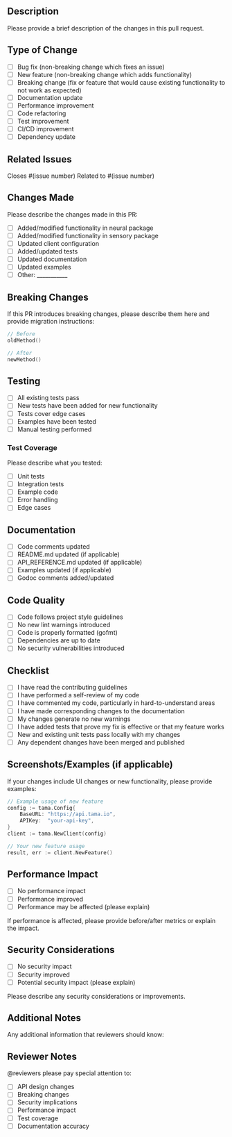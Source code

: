 ## Description

Please provide a brief description of the changes in this pull request.

## Type of Change

- [ ] Bug fix (non-breaking change which fixes an issue)
- [ ] New feature (non-breaking change which adds functionality)
- [ ] Breaking change (fix or feature that would cause existing functionality to not work as expected)
- [ ] Documentation update
- [ ] Performance improvement
- [ ] Code refactoring
- [ ] Test improvement
- [ ] CI/CD improvement
- [ ] Dependency update

## Related Issues

Closes #(issue number)
Related to #(issue number)

## Changes Made

Please describe the changes made in this PR:

- [ ] Added/modified functionality in neural package
- [ ] Added/modified functionality in sensory package
- [ ] Updated client configuration
- [ ] Added/updated tests
- [ ] Updated documentation
- [ ] Updated examples
- [ ] Other: ___________

## Breaking Changes

If this PR introduces breaking changes, please describe them here and provide migration instructions:

```go
// Before
oldMethod()

// After
newMethod()
```

## Testing

- [ ] All existing tests pass
- [ ] New tests have been added for new functionality
- [ ] Tests cover edge cases
- [ ] Examples have been tested
- [ ] Manual testing performed

### Test Coverage

Please describe what you tested:

- [ ] Unit tests
- [ ] Integration tests
- [ ] Example code
- [ ] Error handling
- [ ] Edge cases

## Documentation

- [ ] Code comments updated
- [ ] README.md updated (if applicable)
- [ ] API_REFERENCE.md updated (if applicable)
- [ ] Examples updated (if applicable)
- [ ] Godoc comments added/updated

## Code Quality

- [ ] Code follows project style guidelines
- [ ] No new lint warnings introduced
- [ ] Code is properly formatted (gofmt)
- [ ] Dependencies are up to date
- [ ] No security vulnerabilities introduced

## Checklist

- [ ] I have read the contributing guidelines
- [ ] I have performed a self-review of my code
- [ ] I have commented my code, particularly in hard-to-understand areas
- [ ] I have made corresponding changes to the documentation
- [ ] My changes generate no new warnings
- [ ] I have added tests that prove my fix is effective or that my feature works
- [ ] New and existing unit tests pass locally with my changes
- [ ] Any dependent changes have been merged and published

## Screenshots/Examples (if applicable)

If your changes include UI changes or new functionality, please provide examples:

```go
// Example usage of new feature
config := tama.Config{
    BaseURL: "https://api.tama.io",
    APIKey:  "your-api-key",
}
client := tama.NewClient(config)

// Your new feature usage
result, err := client.NewFeature()
```

## Performance Impact

- [ ] No performance impact
- [ ] Performance improved
- [ ] Performance may be affected (please explain)

If performance is affected, please provide before/after metrics or explain the impact.

## Security Considerations

- [ ] No security impact
- [ ] Security improved
- [ ] Potential security impact (please explain)

Please describe any security considerations or improvements.

## Additional Notes

Any additional information that reviewers should know:

## Reviewer Notes

@reviewers please pay special attention to:

- [ ] API design changes
- [ ] Breaking changes
- [ ] Security implications
- [ ] Performance impact
- [ ] Test coverage
- [ ] Documentation accuracy